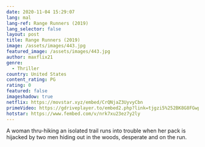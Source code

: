 ```yaml
---
date: 2020-11-04 15:29:07
lang: mal
lang-ref: Range Runners (2019)
lang_selector: false
layout: post
title: Range Runners (2019)
image: /assets/images/443.jpg
featured_image: /assets/images/443.jpg
author: maxflix21
genre:
  - Thriller
country: United States
content_rating: PG
rating: 0
featured: false
imageshadow: true
netflix: https://movstar.xyz/embed/CrQNjaZ3UyvyCbn
primeVideo: https://gdriveplayer.to/embed2.php?link=tjgzi5%252BK8G8FGwp3HGlgNQGRZQ9YLLbwjidNO0qR8pAqZWHI37gfpXiSlBjO1zUnvW0z%252BgmAdyRKIXQ9pBTGuBXQMXU9fILXOSVgfGUr5aGBxEd93tzlg9M1brHCekLtncd3Gh4XgePL3XiVKdHAUO9hwE2d0jMpm%252BXCPADkYwkfisBbkDWZpK4mrDMFTAXSc%253D
hotstar: https://www.fembed.com/v/nrk7xu23ez7y2ly
---
```

A woman thru-hiking an isolated trail runs into trouble when her pack is hijacked by two men hiding out in the woods, desperate and on the run.